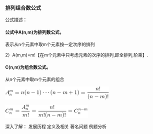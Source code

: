 ### 排列组合数公式

公式描述：

####  公式中A(n,m)为排列数公式，

表示从n个元素中取m个元素按一定次序的排列

2）A(m,m)=m!【在m个元素中只考虑元素的次序的排列,即全排列,阶乘】.

#### C(n,m)为组合数公式。

从n个元素中取m个元素的组合


![f3.jpg](./f3.jpg "")


![f2.jpg](./f2.jpg "")


深入了解： 发展历程 定义及相关 著名问题 例题分析
